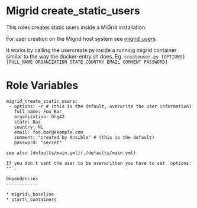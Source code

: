 # Migrid create\_static\_users

This roles creates static users inside a MiGrid installation.

For user creation on the Migrid host system see [migrid\_users](../migrid_users/).

It works by calling the usercreate.py inside a running migrid container similar to the way the docker-entry.sh does.
Eg. `createuser.py [OPTIONS] [FULL_NAME ORGANIZATION STATE COUNTRY EMAIL COMMENT PASSWORD]`

# Role Variables

```
migrid_create_static_users:
 - options: -r # (this is the default, overwrite the user information)
   full_name: Foo Bar
   organization: Org42
   state: Baz
   country: NL
   email: foo.bar@example.com
   comment: "created by Ansible" # (this is the default)
   password: "secret"

see also [defaults/main.yml](./defaults/main.yml)

If you don't want the user to be overwritten you have to set `options: ""`.

Dependencies
------------

* migrid\_baseline
* start\_containers
